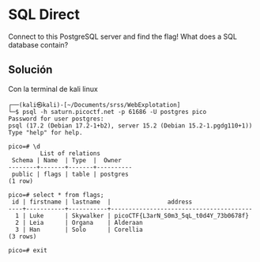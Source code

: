 # SQL Direct
Connect to this PostgreSQL server and find the flag!
What does a SQL database contain?
## Solución
Con la terminal de kali linux
```
┌──(kali㉿kali)-[~/Documents/srss/WebExplotation]
└─$ psql -h saturn.picoctf.net -p 61686 -U postgres pico
Password for user postgres: 
psql (17.2 (Debian 17.2-1+b2), server 15.2 (Debian 15.2-1.pgdg110+1))
Type "help" for help.

pico=# \d 
         List of relations
 Schema | Name  | Type  |  Owner   
--------+-------+-------+----------
 public | flags | table | postgres
(1 row)

pico=# select * from flags;
 id | firstname | lastname  |                address                 
----+-----------+-----------+----------------------------------------
  1 | Luke      | Skywalker | picoCTF{L3arN_S0m3_5qL_t0d4Y_73b0678f}
  2 | Leia      | Organa    | Alderaan
  3 | Han       | Solo      | Corellia
(3 rows)

pico=# exit

```
